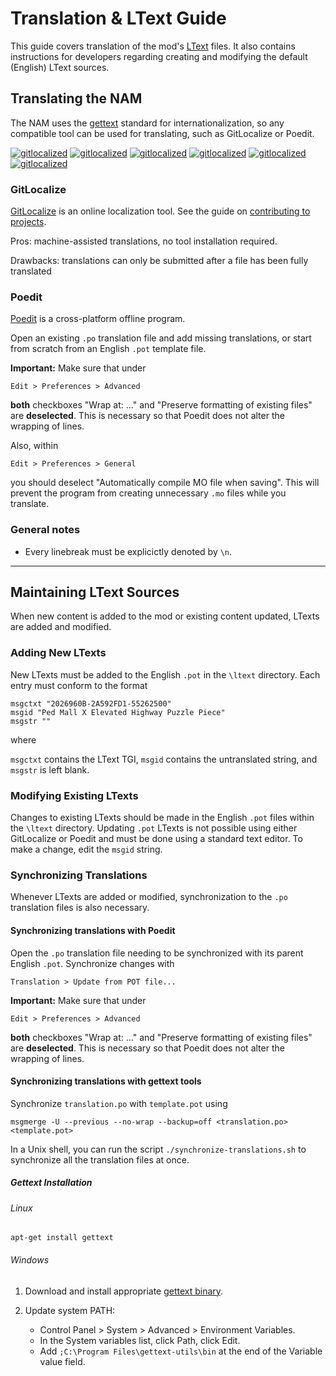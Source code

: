 # Translation & LText Guide

This guide covers translation of the mod's [LText](https://wiki.sc4devotion.com/index.php?title=LTEXT) files.  It also contains instructions for developers regarding creating and modifying the default (English) LText sources.

## Translating the NAM

The NAM uses the [gettext](https://en.wikipedia.org/wiki/Gettext) standard for internationalization,
so any compatible tool can be used for translating, such as GitLocalize or Poedit.

[![gitlocalized ](https://gitlocalize.com/repo/8289/de/badge.svg)](https://gitlocalize.com/repo/8289/de?utm_source=badge)
[![gitlocalized ](https://gitlocalize.com/repo/8289/es/badge.svg)](https://gitlocalize.com/repo/8289/es?utm_source=badge)
[![gitlocalized ](https://gitlocalize.com/repo/8289/fr/badge.svg)](https://gitlocalize.com/repo/8289/fr?utm_source=badge)
[![gitlocalized ](https://gitlocalize.com/repo/8289/it/badge.svg)](https://gitlocalize.com/repo/8289/it?utm_source=badge)
[![gitlocalized ](https://gitlocalize.com/repo/8289/ja/badge.svg)](https://gitlocalize.com/repo/8289/ja?utm_source=badge)
[![gitlocalized ](https://gitlocalize.com/repo/8289/nl/badge.svg)](https://gitlocalize.com/repo/8289/nl?utm_source=badge)

### GitLocalize

[GitLocalize](https://gitlocalize.com/repo/8289) is an online localization tool.  See the guide on [contributing to projects](https://docs.gitlocalize.com/how_to_contribute.html).

Pros: machine-assisted translations, no tool installation required.

Drawbacks: translations can only be submitted after a file has been fully translated

### Poedit

[Poedit](https://poedit.net/) is a cross-platform offline program.

Open an existing `.po` translation file and add missing translations,
or start from scratch from an English `.pot` template file.

**Important:** Make sure that under

    Edit > Preferences > Advanced

**both** checkboxes "Wrap at: …" and "Preserve formatting of existing files" are **deselected**.
This is necessary so that Poedit does not alter the wrapping of lines.

Also, within

    Edit > Preferences > General

you should deselect "Automatically compile MO file when saving".  This will prevent the program from creating unnecessary `.mo` files while you translate.

### General notes

- Every linebreak must be explicictly denoted by `\n`.

---

## Maintaining LText Sources

When new content is added to the mod or existing content updated, LTexts are added and modified.

### Adding New LTexts

New LTexts must be added to the English `.pot` in the `\ltext` directory.  Each entry must conform to the format

    msgctxt "2026960B-2A592FD1-55262500"
    msgid "Ped Mall X Elevated Highway Puzzle Piece"
    msgstr ""

where

`msgctxt` contains the LText TGI,
`msgid` contains the untranslated string,
and `msgstr` is left blank.

### Modifying Existing LTexts

Changes to existing LTexts should be made in the English `.pot` files within the `\ltext` directory.  Updating `.pot` LTexts is not possible using either GitLocalize or Poedit and must be done using a standard text editor.  To make a change, edit the `msgid` string.

### Synchronizing Translations

Whenever LTexts are added or modified, synchronization to the `.po` translation files is also necessary.

#### Synchronizing translations with Poedit

Open the `.po` translation file needing to be synchronized with its parent English `.pot`.  Synchronize changes with

    Translation > Update from POT file...

**Important:** Make sure that under

    Edit > Preferences > Advanced

**both** checkboxes "Wrap at: …" and "Preserve formatting of existing files" are **deselected**.
This is necessary so that Poedit does not alter the wrapping of lines.

#### Synchronizing translations with gettext tools

Synchronize `translation.po` with `template.pot` using

    msgmerge -U --previous --no-wrap --backup=off <translation.po> <template.pot>

In a Unix shell, you can run the script `./synchronize-translations.sh` to synchronize all the translation files at once.

##### Gettext Installation

###### Linux

    apt-get install gettext

###### Windows

1. Download and install appropriate [gettext binary](https://mlocati.github.io/articles/gettext-iconv-windows.html).

2. Update system PATH:

    - Control Panel > System > Advanced > Environment Variables.
    - In the System variables list, click Path, click Edit.
    - Add `;C:\Program Files\gettext-utils\bin` at the end of the Variable value field.
